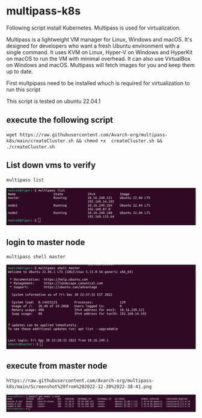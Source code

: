 # multipass-k8s

Following script install Kubernetes. Multipass is used for virtualization.

Multipass is a lightweight VM manager for Linux, Windows and macOS. It's designed for developers who want a fresh Ubuntu environment with a single command. It uses KVM on Linux, Hyper-V on Windows and HyperKit on macOS to run the VM with minimal overhead. It can also use VirtualBox on Windows and macOS. Multipass will fetch images for you and keep them up to date.

First multpipass need to be installed whuch is required for virtualization to run this script

This script is tested on ubuntu 22.04.1

## execute the following script

```
wget https://raw.githubusercontent.com/Avarch-org/multipass-k8s/main/createCluster.sh && chmod +x  createCluster.sh &&  ./createCluster.sh
```

## List down vms to verify

```
multipass list
```

![system schema](https://raw.githubusercontent.com/Avarch-org/multipass-k8s/main/Screenshot%20from%202022-12-30%2022-36-00.png)

## login to master node

```
multipass shell master
```

![system schema](https://raw.githubusercontent.com/Avarch-org/multipass-k8s/main/Screenshot%20from%202022-12-30%2022-37-52.png)

## execute from master node

```
https://raw.githubusercontent.com/Avarch-org/multipass-k8s/main/Screenshot%20from%202022-12-30%2022-38-41.png
```

![system schema](https://raw.githubusercontent.com/Avarch-org/multipass-k8s/main/Screenshot%20from%202022-12-30%2022-38-41.png)
